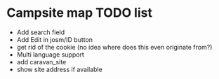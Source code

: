 # Campsite map TODO list

* Add search field
* Add Edit in josm/ID button
* get rid of the cookie
  (no idea where does this even originate from?)
* Multi language support
* add caravan_site
* show site address if available
